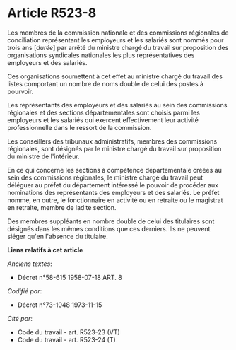 # Article R523-8

Les membres de la commission nationale et des commissions régionales de conciliation représentant les employeurs et les
salariés sont nommés pour trois ans [*durée*] par arrêté du ministre chargé du travail sur proposition des organisations
syndicales nationales les plus représentatives des employeurs et des salariés.

Ces organisations soumettent à cet effet au ministre chargé du travail des listes comportant un nombre de noms double de
celui des postes à pourvoir.

Les représentants des employeurs et des salariés au sein des commissions régionales et des sections départementales sont
choisis parmi les employeurs et les salariés qui exercent effectivement leur activité professionnelle dans le ressort de la
commission.

Les conseillers des tribunaux administratifs, membres des commissions régionales, sont désignés par le ministre chargé du
travail sur proposition du ministre de l'intérieur.

En ce qui concerne les sections à compétence départementale créées au sein des commissions régionales, le ministre chargé du
travail peut déléguer au préfet du département intéressé le pouvoir de procéder aux nominations des représentants des
employeurs et des salariés. Le préfet nomme, en outre, le fonctionnaire en activité ou en retraite ou le magistrat en
retraite, membre de ladite section.

Des membres suppléants en nombre double de celui des titulaires sont désignés dans les mêmes conditions que ces derniers. Ils
ne peuvent siéger qu'en l'absence du titulaire.

**Liens relatifs à cet article**

_Anciens textes_:

  - Décret n°58-615 1958-07-18 ART. 8

_Codifié par_:

  - Décret n°73-1048 1973-11-15

_Cité par_:

  - Code du travail - art. R523-23 (VT)
  - Code du travail - art. R523-24 (T)
